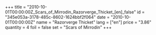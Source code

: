 +++
title = "2010-10-01T00:00:00Z_Scars_of_Mirrodin_Razorverge_Thicket_[en]_false"
id = "345e053a-3178-485c-8602-1624bbf2f064"
date = "2010-10-01T00:00:00Z"
name = "Razorverge Thicket"
lang = ["en"]
price = "3.86"
quantity = 4
foil = false
set = "Scars of Mirrodin"
+++
